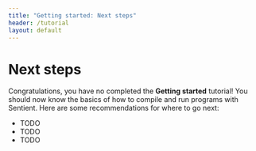```yaml
---
title: "Getting started: Next steps"
header: /tutorial
layout: default
---
```

# Next steps

Congratulations, you have no completed the **Getting started** tutorial! You
should now know the basics of how to compile and run programs with Sentient.
Here are some recommendations for where to go next:

- TODO
- TODO
- TODO
